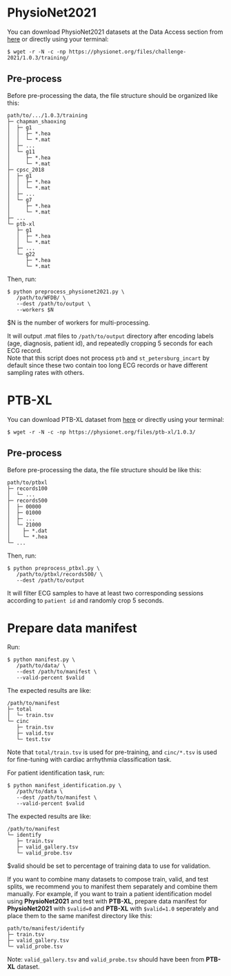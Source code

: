 # PhysioNet2021
You can download PhysioNet2021 datasets at the Data Access section from [here](https://physionet.org/content/challenge-2021/1.0.3/#files) or directly using your terminal:
```shell script
$ wget -r -N -c -np https://physionet.org/files/challenge-2021/1.0.3/training/
```

## Pre-process
Before pre-processing the data, the file structure should be organized like this:
```
path/to/.../1.0.3/training
├─ chapman_shaoxing
│  ├─ g1
│  │  ├─ *.hea
│  │  └─ *.mat
│  ├─ ...
│  └─ g11
│     ├─ *.hea
│     └─ *.mat
├─ cpsc_2018
│  ├─ g1
│  │  ├─ *.hea
│  │  └─ *.mat
│  ├─ ...
│  └─ g7
│     ├─ *.hea
│     └─ *.mat
├─ ...
└─ ptb-xl
   ├─ g1
   │  ├─ *.hea
   │  └─ *.mat
   ├─ ...
   └─ g22
      ├─ *.hea
      └─ *.mat
```
Then, run:
```shell script
$ python preprocess_physionet2021.py \
   /path/to/WFDB/ \
   --dest /path/to/output \
   --workers $N
```
$N is the number of workers for multi-processing.

It will output .mat files to `/path/to/output` directory after encoding labels (age, diagnosis, patient id), and repeatedly cropping 5 seconds for each ECG record.  
Note that this script does not process `ptb` and `st_petersburg_incart` by default since these two contain too long ECG records or have different sampling rates with others.

# PTB-XL
You can download PTB-XL dataset from [here](https://physionet.org/content/ptb-xl/1.0.3/) or directly using your terminal:
```shell script
$ wget -r -N -c -np https://physionet.org/files/ptb-xl/1.0.3/
```

## Pre-process
Before pre-processing the data, the file structure should be like this:
```
path/to/ptbxl
├─ records100
│  └─ ...
├─ records500
│  ├─ 00000
│  ├─ 01000
│  ├─ ...
│  └─ 21000
│    ├─ *.dat
│    └─ *.hea
└─ ...
```
Then, run:
```shell script
$ python preprocess_ptbxl.py \
   /path/to/ptbxl/records500/ \
   --dest /path/to/output
```
It will filter ECG samples to have at least two corresponding sessions according to `patient id` and randomly crop 5 seconds.

# Prepare data manifest
Run:
```shell script
$ python manifest.py \
   /path/to/data/ \
   --dest /path/to/manifest \
   --valid-percent $valid
```
The expected results are like:
```
/path/to/manifest
├─ total
│  └─ train.tsv
└─ cinc
   ├─ train.tsv
   ├─ valid.tsv
   └─ test.tsv
```
Note that `total/train.tsv` is used for pre-training, and `cinc/*.tsv` is used for fine-tuning with cardiac arrhythmia classification task.

For patient identification task, run:
```shell script
$ python manifest_identification.py \
   /path/to/data \
   --dest /path/to/manifest \
   --valid-percent $valid
```
The expected results are like:
```shell script
/path/to/manifest
└─ identify
   ├─ train.tsv
   ├─ valid_gallery.tsv
   └─ valid_probe.tsv
```
$valid should be set to percentage of training data to use for validation.


If you want to combine many datasets to compose train, valid, and test splits, we recommend you to manifest them separately and combine them manually. For example, if you want to train a patient identification model using **PhysioNet2021** and test with **PTB-XL**, prepare data manifest for **PhysioNet2021** with `$valid=0` and **PTB-XL** with `$valid=1.0` seperately and place them to the same manifest directory like this:
```shell script
path/to/manifest/identify
├─ train.tsv
├─ valid_gallery.tsv
└─ valid_probe.tsv
```
Note: `valid_gallery.tsv` and `valid_probe.tsv` should have been from **PTB-XL** dataset.